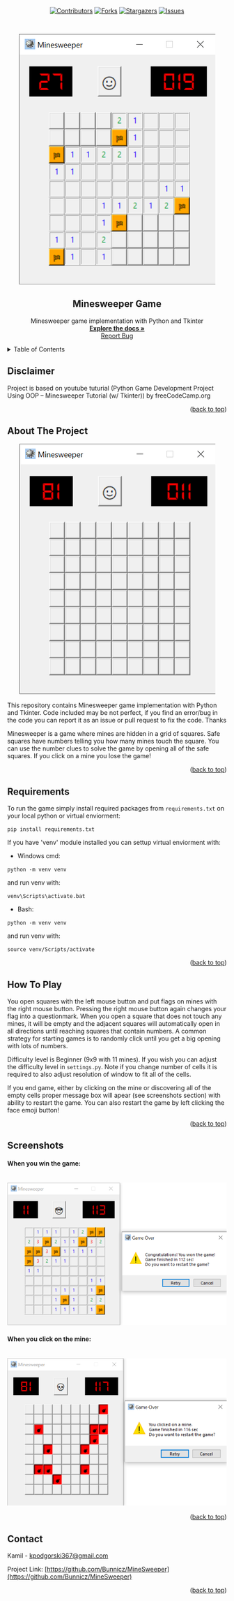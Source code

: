 <div id="top"></div>
<!-- PROJECT SHIELDS -->
<div align="center">
  
  [![Contributors][contributors-shield]][contributors-url]
  [![Forks][forks-shield]][forks-url]
  [![Stargazers][stars-shield]][stars-url]
  [![Issues][issues-shield]][issues-url]
</div>

<!-- PROJECT LOGO -->
<br />
<div align="center">
  
  ![game_in_progress]

  <h2 align="center">Minesweeper Game</h2>

  <p align="center">
    Minesweeper game implementation with Python and Tkinter
    <br />
    <a href="https://github.com/Bunnicz/MineSweeper"><strong>Explore the docs »</strong></a>
    <br />
    <a href="https://github.com/Bunnicz/MineSweeper/issues">Report Bug</a>
  </p>
</div>


<!-- TABLE OF CONTENTS -->
<details>
  <summary>Table of Contents</summary>
  <ol>
    <li><a href="#disclaimer">Disclaimer</a></li>
    <li><a href="#about-the-project">About The Project</a></li>
    <li><a href="#requirements">Requirements</a></li>
    <li><a href="#how-to-play">How To Play</a></li>
    <li><a href="#screenshots">Screenshots</a></li>
    <li><a href="#contact">Contact</a></li>
  </ol>
</details>


<!-- DISCLAIMER -->
## Disclaimer
Project is based on youtube tuturial (Python Game Development Project Using OOP – Minesweeper Tutorial (w/ Tkinter)) by freeCodeCamp.org

<p align="right">(<a href="#top">back to top</a>)</p>


<!-- ABOUT THE PROJECT -->
## About The Project
<div align="center">
  
  ![game_init]
  
</div>

This repository contains Minesweeper game implementation with Python and Tkinter. Code included may be not perfect, if you find an error/bug in the code you can report it as an issue or pull request to fix the code. Thanks

Minesweeper is a game where mines are hidden in a grid of squares. Safe squares have numbers telling you how many mines touch the square. You can use the number clues to solve the game by opening all of the safe squares. If you click on a mine you lose the game!

<p align="right">(<a href="#top">back to top</a>)</p>


<!-- REQUIREMENTS -->
## Requirements
To run the game simply install required packages from ```requirements.txt``` on your local python or virtual enviorment:

```
pip install requirements.txt
```

If you have 'venv' module installed you can settup virtual enviorment with:

- Windows cmd:
```
python -m venv venv
```
and run venv with:
```
venv\Scripts\activate.bat
```

- Bash:
```
python -m venv venv
```
and run venv with:
```
source venv/Scripts/activate
```

<p align="right">(<a href="#top">back to top</a>)</p>


<!-- HOW TO PLAY -->
## How To Play

You open squares with the left mouse button and put flags on mines with the right mouse button. Pressing the right mouse button again changes your flag into a questionmark. When you open a square that does not touch any mines, it will be empty and the adjacent squares will automatically open in all directions until reaching squares that contain numbers. A common strategy for starting games is to randomly click until you get a big opening with lots of numbers.

Difficulty level is Beginner (9x9 with 11 mines). If you wish you can adjust the difficulty level in ```settings.py```. Note if you change number of cells it is required to also adjust resolution of window to fit all of the cells.

If you end game, either by clicking on the mine or discovering all of the empty cells proper message box will apear (see screenshots section) with ability to restart the game.
You can also restart the game by left clicking the face emoji button!

<p align="right">(<a href="#top">back to top</a>)</p>


<!-- SCREENSHOTS -->
## Screenshots

#### When you win the game:
<br />
<div align="center">
  <img src="screenshots/game_won.png" alt="Game Won" width="850"/>
 </div>
 
#### When you click on the mine:
<br />
<div align="center">
  <img src="screenshots/game_over.png" alt="Game Over" width="850"/>
</div>

<p align="right">(<a href="#top">back to top</a>)</p>

<!-- CONTACT -->
## Contact

Kamil - kpodgorski367@gmail.com

Project Link: [https://github.com/Bunnicz/MineSweeper](https://github.com/Bunnicz/MineSweeper)

<p align="right">(<a href="#top">back to top</a>)</p>




<!-- MARKDOWN LINKS & IMAGES -->
<!-- https://www.markdownguide.org/basic-syntax/#reference-style-links -->
[contributors-shield]: https://img.shields.io/github/contributors/Bunnicz/MineSweeper.svg?style=for-the-badge
[contributors-url]: https://github.com/Bunnicz/MineSweeper/graphs/contributors
[forks-shield]: https://img.shields.io/github/forks/Bunnicz/MineSweeper.svg?style=for-the-badge
[forks-url]: https://github.com/Bunnicz/MineSweeper/network/members
[stars-shield]: https://img.shields.io/github/stars/Bunnicz/MineSweeper.svg?style=for-the-badge
[stars-url]: https://github.com/Bunnicz/MineSweeper/stargazers
[issues-shield]: https://img.shields.io/github/issues/Bunnicz/MineSweeper.svg?style=for-the-badge
[issues-url]: https://github.com/Bunnicz/MineSweeper/issues

[game_init]: screenshots/game_init.png "Game start up"
[game_in_progress]: screenshots/game_in_progress.png "Gameplay"
[game_over]: screenshots/game_over.png "Gameover"
[game_won]: screenshots/game_won.png "Game won"
